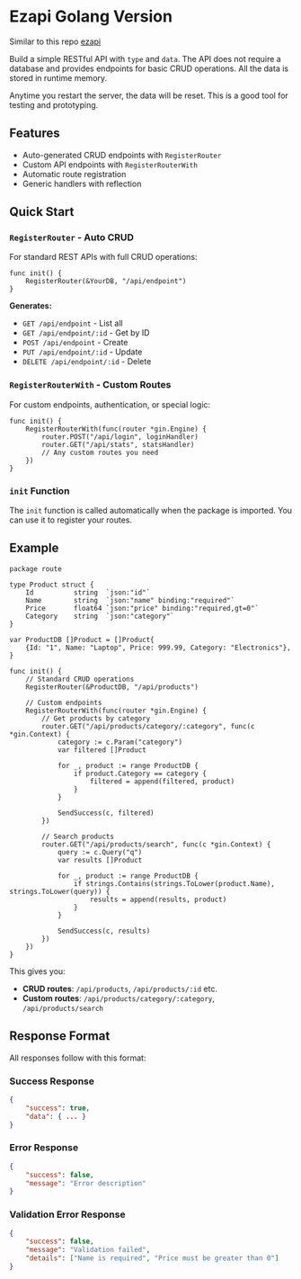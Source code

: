 # Ezapi Golang Version

Similar to this repo [ezapi](https://github.com/Minicode-HK/ezapi)

Build a simple RESTful API with `type` and `data`. The API does not require a database and provides endpoints for basic CRUD operations. All the data is stored in runtime memory.

Anytime you restart the server, the data will be reset. This is a good tool for testing and prototyping.

## Features

- Auto-generated CRUD endpoints with `RegisterRouter`
- Custom API endpoints with `RegisterRouterWith`  
- Automatic route registration
- Generic handlers with reflection

## Quick Start

### `RegisterRouter` - Auto CRUD
For standard REST APIs with full CRUD operations:

```golang
func init() {
    RegisterRouter(&YourDB, "/api/endpoint")
}
```

**Generates:**
- `GET /api/endpoint` - List all
- `GET /api/endpoint/:id` - Get by ID
- `POST /api/endpoint` - Create
- `PUT /api/endpoint/:id` - Update  
- `DELETE /api/endpoint/:id` - Delete

### `RegisterRouterWith` - Custom Routes
For custom endpoints, authentication, or special logic:

```golang
func init() {
    RegisterRouterWith(func(router *gin.Engine) {
        router.POST("/api/login", loginHandler)
        router.GET("/api/stats", statsHandler)
        // Any custom routes you need
    })
}
```

### `init` Function
The `init` function is called automatically when the package is imported. You can use it to register your routes.

## Example

```golang
package route

type Product struct {
    Id          string  `json:"id"`
    Name        string  `json:"name" binding:"required"`
    Price       float64 `json:"price" binding:"required,gt=0"`
    Category    string  `json:"category"`
}

var ProductDB []Product = []Product{
    {Id: "1", Name: "Laptop", Price: 999.99, Category: "Electronics"},
}

func init() {
    // Standard CRUD operations
    RegisterRouter(&ProductDB, "/api/products")
    
    // Custom endpoints
    RegisterRouterWith(func(router *gin.Engine) {
        // Get products by category
        router.GET("/api/products/category/:category", func(c *gin.Context) {
            category := c.Param("category")
            var filtered []Product
            
            for _, product := range ProductDB {
                if product.Category == category {
                    filtered = append(filtered, product)
                }
            }
            
            SendSuccess(c, filtered)
        })
        
        // Search products
        router.GET("/api/products/search", func(c *gin.Context) {
            query := c.Query("q")
            var results []Product
            
            for _, product := range ProductDB {
                if strings.Contains(strings.ToLower(product.Name), strings.ToLower(query)) {
                    results = append(results, product)
                }
            }
            
            SendSuccess(c, results)
        })
    })
}
```

This gives you:
- **CRUD routes**: `/api/products`, `/api/products/:id` etc.
- **Custom routes**: `/api/products/category/:category`, `/api/products/search`

## Response Format

All responses follow with this format:

### Success Response
```json
{
    "success": true,
    "data": { ... }
}
```

### Error Response  
```json
{
    "success": false,
    "message": "Error description"
}
```

### Validation Error Response
```json
{
    "success": false,
    "message": "Validation failed",
    "details": ["Name is required", "Price must be greater than 0"]
}
```

